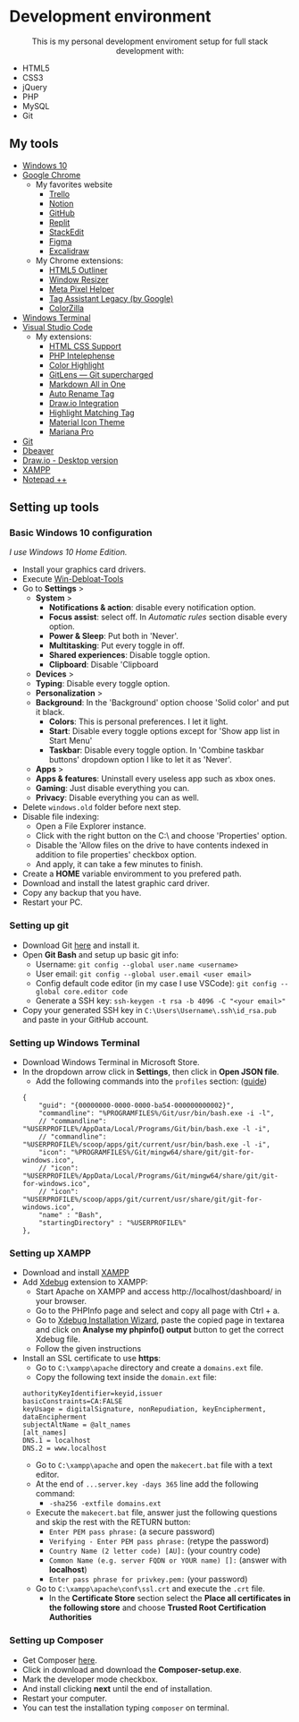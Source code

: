 # Development environment

<p style="text-align: center">This is my personal development enviroment setup for full stack development with:</p>
<ul>
	<li>HTML5</li>
	<li>CSS3</li>
	<li>jQuery</li>
	<li>PHP</li>
	<li>MySQL</li>
	<li>Git</li>
</ul>

## My tools 
- [Windows 10](https://www.microsoft.com/pt-br/software-download/windows10)
- [Google Chrome](https://www.google.com/chrome/)
	- My favorites website 
		- [Trello](https://trello.com/pt-BR)
		- [Notion](https://www.notion.so/)
		- [GitHub](https://github.com/)
		- [Replit](https://replit.com/)
		- [StackEdit](https://stackedit.io/)
		- [Figma](https://www.figma.com/)
		- [Excalidraw](https://excalidraw.com/)
	- My Chrome extensions: 
		- [HTML5 Outliner](https://chrome.google.com/webstore/detail/html5-outliner/afoibpobokebhgfnknfndkgemglggomo)
		- [Window Resizer](https://chrome.google.com/webstore/detail/window-resizer/kkelicaakdanhinjdeammmilcgefonfh)
		- [Meta Pixel Helper](https://chrome.google.com/webstore/detail/meta-pixel-helper/fdgfkebogiimcoedlicjlajpkdmockpc)
		- [Tag Assistant Legacy (by Google)](https://chrome.google.com/webstore/detail/tag-assistant-legacy-by-g/kejbdjndbnbjgmefkgdddjlbokphdefk?hl=pt-br)
		- [ColorZilla](https://chrome.google.com/webstore/detail/colorzilla/bhlhnicpbhignbdhedgjhgdocnmhomnp?gclid=EAIaIQobChMIxLmy96jt-wIVI0FIAB33mwoDEAAYASAAEgJrqPD_BwE)
- [Windows Terminal](https://apps.microsoft.com/store/detail/windows-terminal/9N0DX20HK701)
- [Visual Studio Code](https://code.visualstudio.com/)
	- My extensions: 
		- [HTML CSS Support](https://marketplace.visualstudio.com/items?itemName=ecmel.vscode-html-css)
		- [PHP Intelephense](https://marketplace.visualstudio.com/items?itemName=bmewburn.vscode-intelephense-client)
		- [Color Highlight](https://marketplace.visualstudio.com/items?itemName=naumovs.color-highlight)
		- [GitLens — Git supercharged](https://marketplace.visualstudio.com/items?itemName=eamodio.gitlens)
		- [Markdown All in One](https://marketplace.visualstudio.com/items?itemName=yzhang.markdown-all-in-one)
		- [Auto Rename Tag](https://marketplace.visualstudio.com/items?itemName=formulahendry.auto-rename-tag)
		- [Draw.io Integration](https://marketplace.visualstudio.com/items?itemName=hediet.vscode-drawio)
		- [Highlight Matching Tag](https://marketplace.visualstudio.com/items?itemName=vincaslt.highlight-matching-tag)
		- [Material Icon Theme](https://marketplace.visualstudio.com/items?itemName=PKief.material-icon-theme)
		- [Mariana Pro](https://marketplace.visualstudio.com/items?itemName=rickynormandeau.mariana-pro)
- [Git](https://git-scm.com/)
- [Dbeaver](https://dbeaver.io/download/)
- [Draw.io - Desktop version](https://www.diagrams.net/)
- [XAMPP](https://www.apachefriends.org/download.html)
- [Notepad ++](https://notepad-plus-plus.org/)

## Setting up tools 
### Basic Windows 10 configuration
<em>I use Windows 10 Home Edition.</em>
- Install your graphics card drivers.
- Execute [Win-Debloat-Tools](https://github.com/LeDragoX/Win-Debloat-Tools)
- Go to **Settings** >
	- **System** >
		- **Notifications & action**: disable every notification option.
		- **Focus assist**: select off. In <em>Automatic rules</em> section disable every option.
		- **Power & Sleep**: Put both in 'Never'.
		- **Multitasking**: Put every toggle in off. 
		- **Shared experiences**: Disable toggle option.
		- **Clipboard**: Disable 'Clipboard 
	- **Devices** > 
    - **Typing**: Disable every toggle option.
	- **Personalization** >
  	- **Background**: In the 'Background' option choose 'Solid color' and put it black.
		- **Colors**: This is personal preferences. I let it light.
		- **Start**: Disable every toggle options except for 'Show app list in Start Menu'
		- **Taskbar**: Disable every toggle option. In 'Combine taskbar buttons' dropdown option I like to let it as 'Never'.
	- **Apps** >
    - **Apps & features**: Uninstall every useless app such as xbox ones.
	- **Gaming**: Just disable everything you can.
    - **Privacy**: Disable everything you can as well.
- Delete `windows.old` folder before next step.
- Disable file indexing:
	- Open a File Explorer instance.
    - Click with the right button on the C:\ and choose 'Properties' option.
    - Disable the 'Allow files on the drive to have contents indexed in addition to file properties' checkbox option.
    - And apply, it can take a few minutes to finish.
- Create a **HOME** variable enviromment to you prefered path.
- Download and install the latest graphic card driver.
- Copy any backup that you have.
- Restart your PC.

### Setting up git
- Download Git [here](https://git-scm.com/) and install it.
- Open **Git Bash** and setup up basic git info: 
	- Username: `git config --global user.name <username>`
	- User email: `git config --global user.email <user email>`
	- Config default code editor (in my case I use VSCode): `git config --global core.editor code`
	- Generate a SSH key: `ssh-keygen -t rsa -b 4096 -C "<your email>"`
- Copy your generated SSH key in `C:\Users\Username\.ssh\id_rsa.pub` and paste in your GitHub account.

### Setting up Windows Terminal
- Download Windows Terminal in Microsoft Store.
- In the dropdown arrow click in **Settings**, then click in **Open JSON file**.
	- Add the following commands into the `profiles` section: ([guide](https://stackoverflow.com/questions/56839307/adding-git-bash-to-the-new-windows-terminal))
	```
	{
		"guid": "{00000000-0000-0000-ba54-000000000002}",
		"commandline": "%PROGRAMFILES%/Git/usr/bin/bash.exe -i -l",
		// "commandline": "%USERPROFILE%/AppData/Local/Programs/Git/bin/bash.exe -l -i",
		// "commandline": "%USERPROFILE%/scoop/apps/git/current/usr/bin/bash.exe -l -i",
		"icon": "%PROGRAMFILES%/Git/mingw64/share/git/git-for-windows.ico",
		// "icon": "%USERPROFILE%/AppData/Local/Programs/Git/mingw64/share/git/git-for-windows.ico",
		// "icon": "%USERPROFILE%/scoop/apps/git/current/usr/share/git/git-for-windows.ico",
		"name" : "Bash",
		"startingDirectory" : "%USERPROFILE%"
	},
	```

### Setting up XAMPP
- Download and install [XAMPP](https://www.apachefriends.org/download.html)
- Add [Xdebug](https://xdebug.org/) extension to XAMPP:
	- Start Apache on XAMPP and access http://localhost/dashboard/ in your browser.
	- Go to the PHPInfo page and select and copy all page with Ctrl + a.
	- Go to [Xdebug Installation Wizard](https://xdebug.org/wizard), paste the copied page in textarea and click on **Analyse my phpinfo() output** button to get the correct Xdebug file.
	- Follow the given instructions
- Install an SSL certificate to use **https**:
	- Go to `C:\xampp\apache` directory and create a `domains.ext` file.
	- Copy the following text inside the `domain.ext` file:
    ```
	authorityKeyIdentifier=keyid,issuer  
	basicConstraints=CA:FALSE  
	keyUsage = digitalSignature, nonRepudiation, keyEncipherment, dataEncipherment  
	subjectAltName = @alt_names  
	[alt_names]  
	DNS.1 = localhost  
	DNS.2 = www.localhost
    ```
	- Go to `C:\xampp\apache` and open the `makecert.bat` file with a text editor.
	- At the end of `...server.key -days 365` line add the following command:
		- `-sha256 -extfile domains.ext`  
	- Execute the `makecert.bat` file, answer just the following questions and skip the rest with the RETURN button:
		- `Enter PEM pass phrase:` (a secure password)
		- `Verifying - Enter PEM pass phrase:` (retype the password)
		- `Country Name (2 letter code) [AU]:` (your country code)
		- `Common Name (e.g. server FQDN or YOUR name) []:` (answer with **localhost**)
		- `Enter pass phrase for privkey.pem:` (your password)
	- Go to `C:\xampp\apache\conf\ssl.crt` and execute the `.crt` file.
		- In the **Certificate Store** section select the **Place all certificates in the following store** and choose **Trusted Root Certification Authorities**

### Setting up Composer 
- Get Composer [here](https://getcomposer.org/).
- Click in download and download the **Composer-setup.exe**.
- Mark the developer mode checkbox. 
- And install clicking **next** until the end of installation.
- Restart your computer.
- You can test the installation typing `composer` on terminal.


